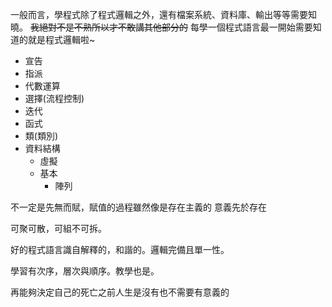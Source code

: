一般而言，學程式除了程式邏輯之外，還有檔案系統、資料庫、輸出等等需要知曉。
~~我絕對不是不熟所以才不敢講其他部分的~~
每學一個程式語言最一開始需要知道的就是程式邏輯啦~

- 宣告
- 指派
- 代數運算
- 選擇(流程控制)
- 迭代
- 函式
- 類(類別)
- 資料結構
  - 虛擬
  - 基本
    - 陣列



不一定是先無而賦，賦值的過程雖然像是存在主義的 意義先於存在



可聚可散，可組不可拆。



好的程式語言識自解釋的，和諧的。邏輯完備且單一性。



學習有次序，層次與順序。教學也是。



再能夠決定自己的死亡之前人生是沒有也不需要有意義的
